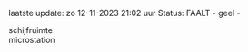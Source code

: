 laatste update: 
zo 12-11-2023 21:02   uur 
Status: FAALT - geel - 
<div class="service Y">schijfruimte</div><div class="service Y">microstation</div>
